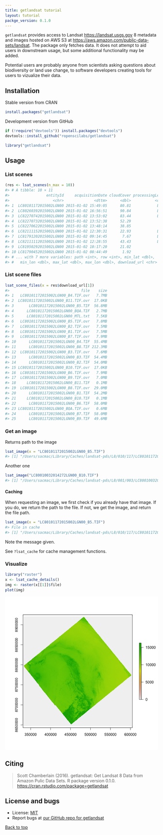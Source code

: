 ```yaml
---
title: getlandsat tutorial
layout: tutorial
packge_version: 0.1.0
---
```




`getlandsat` provides access to Landsat <https://landsat.usgs.gov> 8 metadata and images hosted on AWS S3 at <https://aws.amazon.com/public-data-sets/landsat>. The package only fetches data. It does not attempt to aid users in downstream usage, but some additional functionality may be added.

Potential users are probably anyone from scientists asking questions about biodiversity or land use change, to software developers creating tools for users to vizualize their data.

<section id="installation">

## Installation

Stable version from CRAN


```r
install.packages("getlandsat")
```

Development version from GitHub


```r
if (!require("devtools")) install.packages("devtools")
devtools::install_github("ropenscilabs/getlandsat")
```


```r
library("getlandsat")
```

<section id="usage">

## Usage





### List scenes


```r
(res <- lsat_scenes(n_max = 10))
#> # A tibble: 10 × 11
#>                 entityId     acquisitionDate cloudCover processingLevel
#>                    <chr>              <dttm>      <dbl>           <chr>
#> 1  LC80101172015002LGN00 2015-01-02 15:49:05      80.81            L1GT
#> 2  LC80260392015002LGN00 2015-01-02 16:56:51      90.84            L1GT
#> 3  LC82270742015002LGN00 2015-01-02 13:53:02      83.44            L1GT
#> 4  LC82270732015002LGN00 2015-01-02 13:52:38      52.29             L1T
#> 5  LC82270622015002LGN00 2015-01-02 13:48:14      38.85             L1T
#> 6  LC82111152015002LGN00 2015-01-02 12:30:31      22.93            L1GT
#> 7  LC81791202015002LGN00 2015-01-02 09:14:45       7.67            L1GT
#> 8  LC82111112015002LGN00 2015-01-02 12:28:55      43.43            L1GT
#> 9  LC81950292015002LGN00 2015-01-02 10:17:20      21.02             L1T
#> 10 LC81790452015002LGN00 2015-01-02 08:44:49       1.92             L1T
#> # ... with 7 more variables: path <int>, row <int>, min_lat <dbl>,
#> #   min_lon <dbl>, max_lat <dbl>, max_lon <dbl>, download_url <chr>
```

### List scene files


```r
lsat_scene_files(x = res$download_url[1])
#>                                 file    size
#> 1   LC80101172015002LGN00_B4.TIF.ovr   7.7MB
#> 2  LC80101172015002LGN00_B11.TIF.ovr  17.0KB
#> 3       LC80101172015002LGN00_B5.TIF  56.8MB
#> 4      LC80101172015002LGN00_BQA.TIF   2.7MB
#> 5      LC80101172015002LGN00_MTL.txt   7.5KB
#> 6   LC80101172015002LGN00_B5.TIF.ovr   7.8MB
#> 7   LC80101172015002LGN00_B2.TIF.ovr   7.5MB
#> 8   LC80101172015002LGN00_B1.TIF.ovr   7.5MB
#> 9   LC80101172015002LGN00_B7.TIF.ovr   7.9MB
#> 10      LC80101172015002LGN00_B4.TIF  55.4MB
#> 11      LC80101172015002LGN00_B8.TIF 212.3MB
#> 12  LC80101172015002LGN00_B3.TIF.ovr   7.6MB
#> 13      LC80101172015002LGN00_B3.TIF  54.4MB
#> 14      LC80101172015002LGN00_B2.TIF  54.0MB
#> 15 LC80101172015002LGN00_B10.TIF.ovr  17.0KB
#> 16  LC80101172015002LGN00_B6.TIF.ovr   7.9MB
#> 17  LC80101172015002LGN00_B9.TIF.ovr   7.0MB
#> 18     LC80101172015002LGN00_B11.TIF   0.1MB
#> 19  LC80101172015002LGN00_B8.TIF.ovr  29.0MB
#> 20      LC80101172015002LGN00_B1.TIF  54.2MB
#> 21     LC80101172015002LGN00_B10.TIF   0.1MB
#> 22      LC80101172015002LGN00_B6.TIF  58.0MB
#> 23 LC80101172015002LGN00_BQA.TIF.ovr   0.6MB
#> 24      LC80101172015002LGN00_B7.TIF  58.0MB
#> 25      LC80101172015002LGN00_B9.TIF  49.6MB
```

### Get an image

Returns path to the image


```r
lsat_image(x = "LC80101172015002LGN00_B5.TIF")
#> [1] "/Users/sacmac/Library/Caches/landsat-pds/L8/010/117/LC80101172015002LGN00/LC80101172015002LGN00_B5.TIF"
```

Another one


```r
lsat_image("LC80010032014272LGN00_B10.TIF")
#> [1] "/Users/sacmac/Library/Caches/landsat-pds/L8/001/003/LC80010032014272LGN00/LC80010032014272LGN00_B10.TIF"
```

#### Caching

When requesting an image, we first check if you already have that image. If you do,
we return the path to the file. If not, we get the image, and return the file path.


```r
lsat_image(x = "LC80101172015002LGN00_B5.TIF")
#> File in cache
#> [1] "/Users/sacmac/Library/Caches/landsat-pds/L8/010/117/LC80101172015002LGN00/LC80101172015002LGN00_B5.TIF"
```

Note the message given.

See `?lsat_cache` for cache management functions.

### Visualize


```r
library("raster")
x <- lsat_cache_details()
img <- raster(x[[1]]$file)
plot(img)
```

![plot of chunk unnamed-chunk-11](../assets/tutorial-images/getlandsat/unnamed-chunk-11-1.png)


<section id="citing">

## Citing

> Scott Chamberlain (2016). getlandsat: Get Landsat 8 Data
  from Amazon Pulic Data Sets. R package version 0.1.0.
  https://cran.rstudio.com/package=getlandsat


<section id="license_bugs">

## License and bugs

* License: [MIT](http://opensource.org/licenses/MIT)
* Report bugs at [our GitHub repo for getlandsat](https://github.com/ropenscilabs/getlandsat/issues?state=open)


[Back to top](#top)
